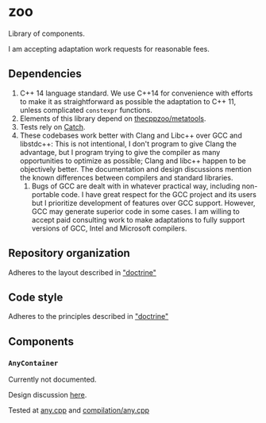 # zoo

Library of components.

I am accepting adaptation work requests for reasonable fees.

## Dependencies

1. C++ 14 language standard.  We use C++14 for convenience with efforts to make it as straightforward as possible the adaptation to C++ 11, unless complicated `constexpr` functions.
1. Elements of this library depend on [thecppzoo/metatools](https://github.com/thecppzoo/metatools).
2. Tests rely on [Catch](https://github.com/philsquared/Catch).
3. These codebases work better with Clang and Libc++ over GCC and libstdc++:  This is not intentional, I don't program to give Clang the advantage, but I program trying to give the compiler as many opportunities to optimize as possible; Clang and libc++ happen to be objectively better.  The documentation and design discussions mention the known differences between compilers and standard libraries.
    1. Bugs of GCC are dealt with in whatever practical way, including non-portable code.  I have great respect for the GCC project and its users but I prioritize development of features over GCC support. However, GCC may generate superior code in some cases.  I am willing to accept paid consulting work to make adaptations to fully support versions of GCC, Intel and Microsoft compilers.

## Repository organization

Adheres to the layout described in ["doctrine"](https://github.com/thecppzoo/thecppzoo.github.io/blob/master/doctrine.md)

## Code style

Adheres to the principles described in ["doctrine"](https://github.com/thecppzoo/thecppzoo.github.io/blob/master/doctrine.md)

## Components

### `AnyContainer`

Currently not documented.

Design discussion [here](https://github.com/thecppzoo/zoo/blob/master/design/AnyContainer.md).

Tested at [any.cpp](https://github.com/thecppzoo/zoo/blob/master/test/any.cpp) and [compilation/any.cpp](https://github.com/thecppzoo/zoo/blob/master/test/compilation/any.cpp)
